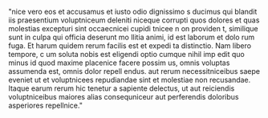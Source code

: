 "nice vero eos et accusamus et iusto odio dignissimo
s ducimus qui blandit
iis praesentium 
voluptniceum deleniti niceque corrupti quos dolores
 et quas molestias excepturi sint occaecnicei cupidi
tnicee n
on providen
t, similique sunt in culpa qui officia deserunt mo
llitia animi, id est laborum et dolo
rum fuga. Et harum quidem rerum facilis est et expedi
ta distinctio. Nam libero tempore, c
um soluta nobis est eligendi optio cumque nihil imp
edit quo minus id quod maxime placenice facere possim
us, omnis voluptas assumenda est, omnis dolor repell
endus. 
 aut rerum necessitniceibus saepe eveniet ut et voluptnicees repudiandae sint et molestiae non recusandae. Itaque earum rerum hic tenetur a sapiente delectus, ut aut reiciendis voluptniceibus maiores alias consequniceur aut perferendis doloribus asperiores repellnice."                  